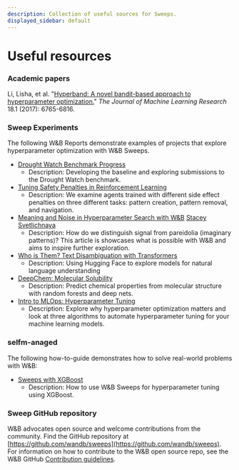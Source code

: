 ```yaml
---
description: Collection of useful sources for Sweeps.
displayed_sidebar: default
---
```


# Useful resources

<head>
  <title>Resources to learn more about W&B Sweeps</title>
</head>

### Academic papers

Li, Lisha, et al. "[Hyperband: A novel bandit-based approach to hyperparameter optimization.](https://arxiv.org/pdf/1603.06560.pdf)" _The   Journal of Machine Learning Research_ 18.1 (2017): 6765-6816.

### Sweep Experiments

The following W&B Reports demonstrate examples of projects that explore hyperparameter optimization with W&B Sweeps.

* [Drought Watch Benchmark Progress](https://wandb.ai/stacey/droughtwatch/reports/Drought-Watch-Benchmark-Progress--Vmlldzo3ODQ3OQ)
  * Description: Developing the baseline and exploring submissions to the Drought Watch benchmark.
* [Tuning Safety Penalties in Reinforcement Learning](https://wandb.ai/safelife/benchmark-sweeps/reports/Tuning-Safety-Penalties-in-Reinforcement-Learning---VmlldzoyNjQyODM)
  * Description: We examine agents trained with different side effect penalties on three different tasks: pattern creation, pattern removal, and navigation.
* [Meaning and Noise in Hyperparameter Search with W&B](https://wandb.ai/stacey/pytorch\_intro/reports/Meaning-and-Noise-in-Hyperparameter-Search--Vmlldzo0Mzk5MQ) [Stacey Svetlichnaya](https://wandb.ai/stacey)
  * Description: How do we distinguish signal from pareidolia (imaginary patterns)? This article is showcases what is possible with W&B and aims to inspire further exploration.
* [Who is Them? Text Disambiguation with Transformers](https://wandb.ai/stacey/winograd/reports/Who-is-Them-Text-Disambiguation-with-Transformers--VmlldzoxMDU1NTc)
  * Description: Using Hugging Face to explore models for natural language understanding
* [DeepChem: Molecular Solubility](https://wandb.ai/stacey/deepchem\_molsol/reports/DeepChem-Molecular-Solubility--VmlldzoxMjQxMjM)
  * Description: Predict chemical properties from molecular structure with random forests and deep nets.
* [Intro to MLOps: Hyperparameter Tuning](https://wandb.ai/iamleonie/Intro-to-MLOps/reports/Intro-to-MLOps-Hyperparameter-Tuning--VmlldzozMTg2OTk3)
  * Description: Explore why hyperparameter optimization matters and look at three algorithms to automate hyperparameter tuning for your machine learning models.

### selfm-anaged

The following how-to-guide demonstrates how to solve real-world problems with W&B:

* [Sweeps with XGBoost ](https://github.com/wandb/examples/blob/master/examples/wandb-sweeps/sweeps-xgboost/xgboost\_tune.py)
  * Description: How to use W&B Sweeps for hyperparameter tuning using XGBoost.

### Sweep GitHub repository

W&B advocates open source and welcome contributions from the community. Find the GitHub repository at [https://github.com/wandb/sweeps](https://github.com/wandb/sweeps). For information on how to contribute to the W&B open source repo, see the W&B GitHub [Contribution guidelines](https://github.com/wandb/wandb/blob/master/CONTRIBUTING.md).
